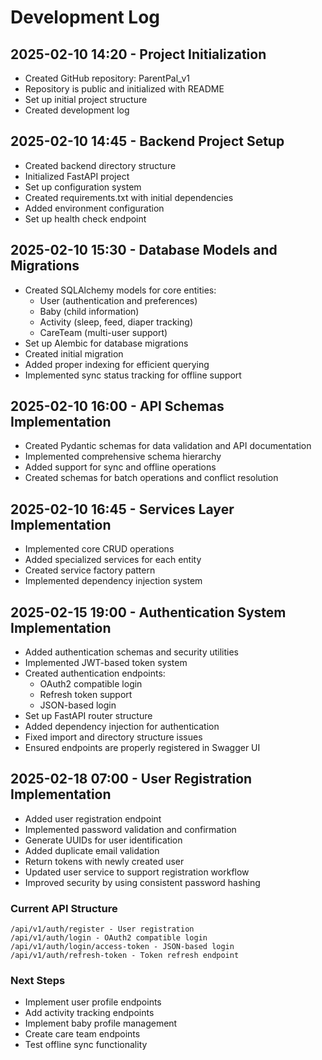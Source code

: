 # Development Log

## 2025-02-10 14:20 - Project Initialization
- Created GitHub repository: ParentPal_v1
- Repository is public and initialized with README
- Set up initial project structure
- Created development log

## 2025-02-10 14:45 - Backend Project Setup
- Created backend directory structure
- Initialized FastAPI project
- Set up configuration system
- Created requirements.txt with initial dependencies
- Added environment configuration
- Set up health check endpoint

## 2025-02-10 15:30 - Database Models and Migrations
- Created SQLAlchemy models for core entities:
  - User (authentication and preferences)
  - Baby (child information)
  - Activity (sleep, feed, diaper tracking)
  - CareTeam (multi-user support)
- Set up Alembic for database migrations
- Created initial migration
- Added proper indexing for efficient querying
- Implemented sync status tracking for offline support

## 2025-02-10 16:00 - API Schemas Implementation
- Created Pydantic schemas for data validation and API documentation
- Implemented comprehensive schema hierarchy
- Added support for sync and offline operations
- Created schemas for batch operations and conflict resolution

## 2025-02-10 16:45 - Services Layer Implementation
- Implemented core CRUD operations
- Added specialized services for each entity
- Created service factory pattern
- Implemented dependency injection system

## 2025-02-15 19:00 - Authentication System Implementation
- Added authentication schemas and security utilities
- Implemented JWT-based token system
- Created authentication endpoints:
  - OAuth2 compatible login
  - Refresh token support
  - JSON-based login
- Set up FastAPI router structure
- Added dependency injection for authentication
- Fixed import and directory structure issues
- Ensured endpoints are properly registered in Swagger UI

## 2025-02-18 07:00 - User Registration Implementation
- Added user registration endpoint
- Implemented password validation and confirmation
- Generate UUIDs for user identification
- Added duplicate email validation
- Return tokens with newly created user
- Updated user service to support registration workflow
- Improved security by using consistent password hashing

### Current API Structure
```
/api/v1/auth/register - User registration
/api/v1/auth/login - OAuth2 compatible login
/api/v1/auth/login/access-token - JSON-based login
/api/v1/auth/refresh-token - Token refresh endpoint
```

### Next Steps
- Implement user profile endpoints
- Add activity tracking endpoints
- Implement baby profile management
- Create care team endpoints
- Test offline sync functionality